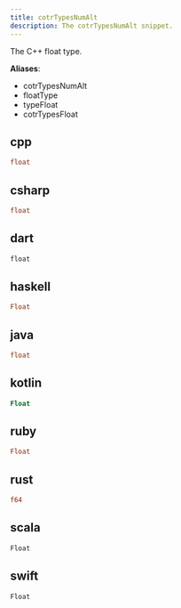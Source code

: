 ```yaml
---
title: cotrTypesNumAlt
description: The cotrTypesNumAlt snippet.
---
```


The C++ float type.

**Aliases**:
- cotrTypesNumAlt
- floatType
- typeFloat
- cotrTypesFloat

## cpp
```cpp
float
```

## csharp
```csharp
float
```

## dart
```dart
float
```

## haskell
```haskell
Float
```

## java
```java
float
```

## kotlin
```kotlin
Float
```

## ruby
```ruby
Float
```

## rust
```rust
f64
```

## scala
```scala
Float
```

## swift
```swift
Float
```

